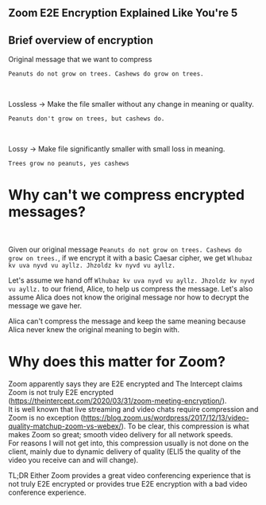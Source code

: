 ## Zoom E2E Encryption Explained Like You're 5

## Brief overview of encryption
Original message that we want to compress
```
Peanuts do not grow on trees. Cashews do grow on trees.
```
<br/>

Lossless -> Make the file smaller without any change in meaning or quality.

```
Peanuts don't grow on trees, but cashews do.
```
<br/>

Lossy -> Make file significantly smaller with small loss in meaning. 

```
Trees grow no peanuts, yes cashews
```

# Why can't we compress encrypted messages?
<br/>

Given our original message `Peanuts do not grow on trees. Cashews do grow on trees.`, if we encrypt it with a basic Caesar cipher, we get `Wlhubaz kv uva nyvd vu ayllz. Jhzoldz kv nyvd vu ayllz.`
<br/>

Let's assume we hand off `Wlhubaz kv uva nyvd vu ayllz. Jhzoldz kv nyvd vu ayllz.` to our friend, Alice, to help us compress the message. Let's also assume Alica does not know the original message nor how to decrypt the message we gave her.
<br/>

Alica can't compress the message and keep the same meaning because Alica never knew the original meaning to begin with.
<br/>

# Why does this matter for Zoom?

Zoom apparently says they are E2E encrypted and The Intercept claims Zoom is not truly E2E encrypted (https://theintercept.com/2020/03/31/zoom-meeting-encryption/).
<br/>
It is well known that live streaming and video chats require compression and Zoom is no exception (https://blog.zoom.us/wordpress/2017/12/13/video-quality-matchup-zoom-vs-webex/). To be clear, this compression is what makes Zoom so great; smooth video delivery for all network speeds.
<br/>
For reasons I will not get into, this compression usually is not done on the client, mainly due to dynamic delivery of quality (ELI5 the quality of the video you receive can and will change). 
<br/>

TL;DR Either Zoom provides a great video conferencing experience that is not truly E2E encrypted or provides true E2E encryption with a bad video conference experience.




